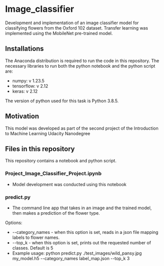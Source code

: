 # Image_classifier
Development and implementation of an image classifier model for classifying flowers from the Oxford 102 dataset.
Transfer learning was implemented using the MobileNet pre-trained model.

## Installations
The Anaconda distribution is required to run the code in this repository. 
The necessary libraries to run both the python notebook and the python script are: 

- numpy: v 1.23.5
- tensorflow: v 2.12
- keras: v 2.12

The version of python used for this task is Python 3.8.5. 

## Motivation
This model was developed as part of the second project of the Introduction to Machine Learning Udacity Nanodegree

## Files in this repository
This repository contains a notebook and python script.

### Project_Image_Classifier_Project.ipynb
- Model development was conducted using this notebook

### predict.py
- The command line app that takes in an image and the trained model, then makes a prediction of the flower type.

Options: 
- --category_names - when this option is set, reads in a json file mapping labels to flower names.
- --top_k - when this option is set, prints out the requested number of classes. Default is 5
- Example usage: python predict.py ./test_images/wild_pansy.jpg my_model.h5 --category_names label_map.json --top_k 3
